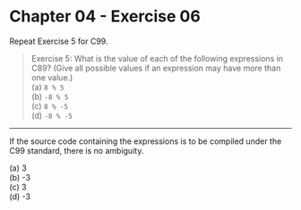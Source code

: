 # Chapter 04 - Exercise 06

Repeat Exercise 5 for C99.  

> Exercise 5: What is the value of each of the following expressions in C89? (Give all possible values if an expression may have more than one value.)  
> (a) `8 % 5`  
> (b) `-8 % 5`  
> (c) `8 % -5`  
> (d) `-8 % -5`  

---

If the source code containing the expressions is to be compiled under the C99 standard, there is no ambiguity.

(a) 3  
(b) -3  
(c) 3  
(d) -3
